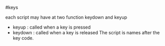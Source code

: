 #keys

each script may have at two function keydown and keyup
- keyup : called when a key is pressed
- keydown : called when a key is released
The script is names after the key code.

